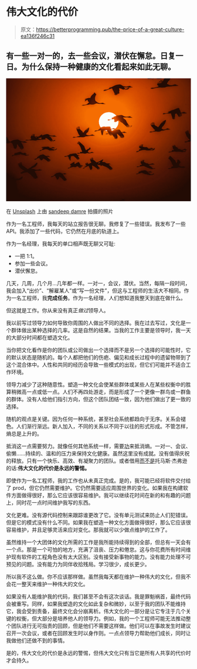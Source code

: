# 伟大文化的代价

> 原文：<https://betterprogramming.pub/the-price-of-a-great-culture-ea136f246c31>

## 有一些一对一的，去一些会议，潜伏在懈怠。日复一日。为什么保持一种健康的文化看起来如此无聊。

![](img/444474eb8eec664cc8e992e40dca5afc.png)

在 [Unsplash](https://unsplash.com/s/photos/flock-of-birds?utm_source=unsplash&utm_medium=referral&utm_content=creditCopyText) 上由 [sandeep damre](https://unsplash.com/@sandeepdamre?utm_source=unsplash&utm_medium=referral&utm_content=creditCopyText) 拍摄的照片

作为一名工程师，我每天的站立报告很无聊。我修复了一些错误。我发布了一些 API。我添加了一些代码，它仍然在月底的轨道上。

作为一名经理，我每天的单口相声既无聊又可耻:

*   一把 1:1。
*   参加一些会议。
*   潜伏懈怠。

几天，几周，几个月…几年都一样。一对一，会议，潜伏。当然，每隔一段时间，我会加入“出价”、“解雇某人”或“写一份文件”，但这与工程师的生活大不相同。作为一名工程师，我**完成任务**。作为一名经理，人们想知道我整天到底在做什么。

但这就是工作。你从来没有真正*做过*领导人。

我以前写过领导力如何导致你周围的人做出不同的选择。我在过去写过，文化是一个群体做出某种选择的几率。这是自然的结果。当我的工作主要是领导时，我一天的大部分时间都在塑造文化。

当你把文化看作是你的团队或公司做出一个选择而不是另一个选择的可能性时，它的默认状态是随机的。每个人都把他们的伤疤、偏见和成长过程中的遗留物带到了这个混合体中。人性和共同的经历会导致一些模式的出现，但它们可能并不适合工作环境。

领导力减少了这种随意性。塑造一种文化会使某些群体或某些人在某些权衡中的胜算稍微高一点或低一点。人们不再四处游走，而是形成了一个更像一群鸟或一群鱼的群体。没有人给他们指引方向，但这个团队团结一致，因为他们做出了更一致的选择。

随机的观点是关键。因为任何一种系统，甚至社会系统都趋向于无序。关系会褪色。人们渐行渐远。新人加入，不同的关系以不同于以往的形式形成。不管怎样，熵总是上升的。

抵消这一点需要努力。就像任何其他系统一样，需要[功](https://en.wikipedia.org/wiki/Work_(physics))来抵消熵。一对一、会议、偷懒……持续的、温和的压力来保持文化健康。虽然这里没有成就。没有值得庆祝的释放。只有一个快乐、高效、有凝聚力的团队。或者借用[而不是](https://www.monticello.org/site/research-and-collections/eternal-vigilance-price-liberty-spurious-quotation)托马斯·杰弗逊的话:**伟大文化的代价是永远的警惕。**

即使作为一名工程师，我的工作也从未真正完成。是的，我可能已经将软件交付给了 prod，但它仍然需要维护。它仍然需要适应周围世界的变化。如果我在构建软件方面做得很好，那么它应该很容易维护。我可以继续花时间在新的和有趣的问题上，同时花一点时间维护我写的东西。

文化更难。没有源代码控制来跟踪谁更改了它。没有单元测试来防止人们犯错误。但是它的模式没有什么不同。如果我在塑造一种文化方面做得很好，那么它应该很容易维护，并且足够灵活来应对变化。那我就可以少做点维护的工作了。

虽然维持一个大团体的文化所需的工作是我所能持续得到的全部，但总有一天会有一个点。那是一个可怕的地方，充满了沮丧、压力和倦怠。这与你花费所有时间维护现有软件的工程角色没有太大区别。没有接受新事物的能力。没有能力处理不可预见的问题。没有能力为同伴收拾残局。学习很少，成长更少。

所以我不这么做。你不应该那样做。虽然我每天都在维护一种伟大的文化，但我不会花一整天来维护一种伟大的文化。

如果没有人能维护我的代码，我们甚至不会有这次谈话。我是罪魁祸首，最终代码会被重写。同样，如果我塑造的文化如此复杂和微妙，以至于我的团队不能维持它，我会受到责备，最终文化会分崩离析。伟大文化的一部分是让它专注于几个关键的权衡，但大部分是培养他人的领导力。例如，我的一个工程师可能无法推动整个团队进行无可指责的回顾，但是他们不需要这样做。他们可以在事故发生时建议召开一次会议，或者在回顾发生时以身作则。一点点领导力帮助他们成长，同时让我做他们还做不到的事情。

是的，伟大文化的代价是永远的警惕，但伟大文化只有当它是所有人共享的代价时才会持久。
